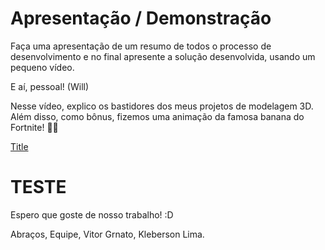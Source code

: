 # Apresentação / Demonstração
Faça uma apresentação de um resumo de todos o processo de desenvolvimento e no final apresente a solução desenvolvida, usando um pequeno vídeo.

E aí, pessoal! (Will)

Nesse  vídeo, explico os bastidores dos meus projetos de modelagem 3D. Além disso, como bônus, fizemos uma animação da famosa banana do Fortnite! 🍌✨

[Title](Demonstra%C3%A7%C3%A3o.mpeg)

# TESTE

Espero que goste de nosso trabalho! :D

Abraços,
Equipe, Vitor Grnato, Kleberson Lima.
